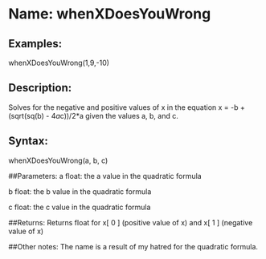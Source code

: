 # Name: whenXDoesYouWrong

## Examples:
whenXDoesYouWrong(1,9,-10)

## Description:
Solves for the negative and positive values of x in the equation x = -b + (sqrt(sq(b) - 4*a*c))/2*a given the values a, b, and c.

## Syntax:
whenXDoesYouWrong(a, b, c)

##Parameters: 
a     float: the a value in the quadratic formula

b     float: the b value in the quadratic formula

c     float: the c value in the quadratic formula

##Returns:
Returns float for x[ 0 ] (positive value of x) and x[ 1 ] (negative value of x)

##Other notes:
The name is a result of my hatred for the quadratic formula.

